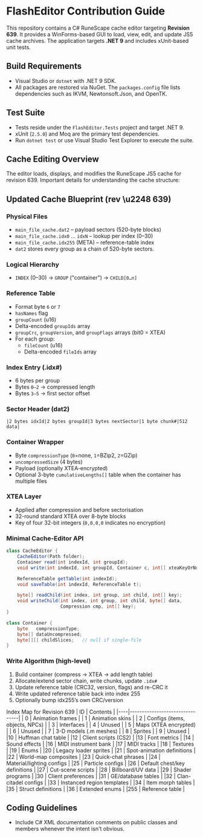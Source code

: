 # FlashEditor Contribution Guide

This repository contains a C# RuneScape cache editor targeting **Revision 639**. It provides a WinForms-based GUI to load, view, edit, and update JS5 cache archives. The application targets **.NET 9** and includes xUnit-based unit tests.

## Build Requirements
- Visual Studio or `dotnet` with .NET 9 SDK.
- All packages are restored via NuGet. The `packages.config` file lists dependencies such as IKVM, Newtonsoft.Json, and OpenTK.

## Test Suite
- Tests reside under the `FlashEditor.Tests` project and target .NET 9.
- xUnit (`2.5.0`) and Moq are the primary test dependencies.
- Run `dotnet test` or use Visual Studio Test Explorer to execute the suite.

## Cache Editing Overview
The editor loads, displays, and modifies the RuneScape JS5 cache for revision 639. Important details for understanding the cache structure:

## Updated Cache Blueprint (rev \u2248 639)

### Physical Files
- `main_file_cache.dat2` – payload sectors (520-byte blocks)
- `main_file_cache.idx0` … `idxN` – lookup per index (0–30)
- `main_file_cache.idx255` (META) – reference-table index
- `dat2` stores every group as a chain of 520-byte sectors.

### Logical Hierarchy
- `INDEX` (0–30) → `GROUP` ("container") → `CHILD[0…n]`

### Reference Table
- Format byte `6` or `7`
- `hasNames` flag
- `groupCount` (u16)
- Delta-encoded `groupIds` array
- `groupCrc`, `groupVersion`, and `groupFlags` arrays (bit0 = XTEA)
- For each group:
  - `fileCount` (u16)
  - Delta-encoded `fileIds` array

### Index Entry (.idx#)
- 6 bytes per group
- Bytes `0–2` → compressed length
- Bytes `3–5` → first sector offset

### Sector Header (dat2)
`|2 bytes idxId|2 bytes groupId|3 bytes nextSector|1 byte chunk#|512 data|`

### Container Wrapper
- Byte `compressionType` (`0`=none, `1`=BZip2, `2`=GZip)
- `uncompressedSize` (4 bytes)
- Payload (optionally XTEA-encrypted)
- Optional 3-byte `cumulativeLengths[]` table when the container has multiple files

### XTEA Layer
- Applied after compression and before sectorisation
- 32-round standard XTEA over 8-byte blocks
- Key of four 32-bit integers (`0,0,0,0` indicates no encryption)

### Minimal Cache-Editor API
```csharp
class CacheEditor {
    CacheEditor(Path folder);
    Container read(int indexId, int groupId);
    void write(int indexId, int groupId, Container c, int[] xteaKeyOrNull);

    ReferenceTable getTable(int indexId);
    void saveTable(int indexId, ReferenceTable t);

    byte[] readChild(int index, int group, int child, int[] key);
    void writeChild(int index, int group, int child, byte[] data,
                    Compression cmp, int[] key);
}

class Container {
    byte   compressionType;
    byte[] dataUncompressed;
    byte[][] childSlices;   // null if single-file
}
```

### Write Algorithm (high-level)
1. Build container (compress → XTEA → add length table)
2. Allocate/extend sector chain, write chunks, update `.idx#`
3. Update reference table (CRC32, version, flags) and re-CRC it
4. Write updated reference table back into index 255
5. Optionally bump idx255’s own CRC/version

Index Map for Revision 639
   | ID  | Contents                      |
   |----|--------------------------------|
   | 0  | Animation frames               |
   | 1  | Animation skins                |
   | 2  | Configs (items, objects, NPCs) |
   | 3  | Interfaces                     |
   | 4  | Unused                         |
   | 5  | Maps (XTEA encrypted)          |
   | 6  | Unused                         |
   | 7  | 3-D models (.m meshes)         |
   | 8  | Sprites                        |
   | 9  | Unused                         |
   |10  | Huffman chat table             |
   |12  | Client scripts (CS2)           |
   |13  | Font metrics                   |
   |14  | Sound effects                  |
   |16  | MIDI instrument bank           |
   |17  | MIDI tracks                    |
   |18  | Textures                       |
   |19  | Enums                          |
   |20  | Legacy loader sprites          |
   |21  | Spot-animation definitions     |
   |22  | World-map composites           |
   |23  | Quick-chat phrases             |
   |24  | Material/lighting configs      |
   |25  | Particle configs               |
   |26  | Default chest/key definitions  |
   |27  | Cut-scene scripts              |
   |28  | Billboard/UV data              |
   |29  | Shader programs                |
   |30  | Client preferences             |
   |31  | GE/database tables             |
   |32  | Clan-citadel configs           |
   |33  | Instanced region templates     |
   |34  | Item morph tables              |
   |35  | Struct definitions             |
   |36  | Extended enums                 |
   |255 | Reference table                |

## Coding Guidelines
- Include C# XML documentation comments on public classes and members whenever the intent isn't obvious.
